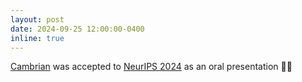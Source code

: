 ```yaml
---
layout: post
date: 2024-09-25 12:00:00-0400
inline: true
---
```


<!-- Thrilled to have been awarded the [NDSEG Fellowship][NDSEG] to support my PhD research at NYU! -->

[Cambrian][Cambrian] was accepted to [NeurIPS 2024][NeurIPS] as an oral presentation 🪼🎉

[NeurIPS]: https://neurips.cc/
[Cambrian]: https://cambrian-mllm.github.io/